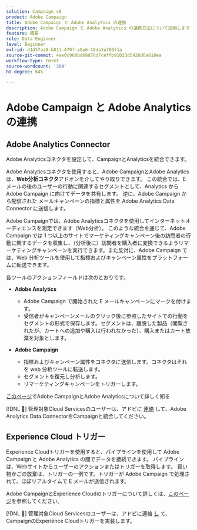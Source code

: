 ```yaml
---
solution: Campaign v8
product: Adobe Campaign
title: Adobe Campaign と Adobe Analytics の連携
description: Adobe Campaign と Adobe Analytics の連携方法について説明します
feature: 概要
role: Data Engineer
level: Beginner
exl-id: d1d57aa8-b811-470f-a8a6-18da3a700f1a
source-git-commit: 4ae0c968bd68d76d7ceffb91023d5426d6a810ea
workflow-type: tm+mt
source-wordcount: '364'
ht-degree: 64%

---
```


# Adobe Campaign と Adobe Analytics の連携


## Adobe Analytics Connector

Adobe Analyticsコネクタを設定して、CampaignとAnalyticsを統合できます。

Adobe Analyticsコネクタを使用すると、Adobe CampaignとAdobe Analyticsは、**Web分析コネクタ**&#x200B;アドオンを介してやり取りできます。 この統合では、E メールの後のユーザーの行動に関連するセグメントとして、Analytics から Adobe Campaign に向けてデータを共有します。 逆に、Adobe Campaign から配信された メールキャンペーンの指標と属性を Adobe Analytics Data Connector に送信します。

Adobe Campaignでは、Adobe Analyticsコネクタを使用してインターネットオーディエンスを測定できます（Web分析）。 このような統合を通じて、Adobe Campaign では 1 つ以上のサイトでマーケティングキャンペーン後の訪問者の行動に関するデータを収集し、（分析後に）訪問者を購入者に変換できるようリマーケティングキャンペーンを実行できます。また反対に、Adobe Campaign では、Web 分析ツールを使用して指標およびキャンペーン属性をプラットフォームに転送できます。

各ツールのアクションフィールドは次のとおりです。

* **Adobe Analytics**

   * Adobe Campaign で開始された E メールキャンペーンにマークを付けます。
   * 受信者がキャンペーンメールのクリック後に参照したサイトでの行動をセグメントの形式で保存します。セグメントは、離脱した製品（閲覧されたが、カートへの追加や購入は行われなかった）、購入またはカート放棄を対象とします。

* **Adobe Campaign**

   * 指標およびキャンペーン属性をコネクタに送信します。コネクタはそれを web 分析ツールに転送します。
   * セグメントを復元し分析します。
   * リマーケティングキャンペーンをトリガーします。

[このページ](https://experienceleague.adobe.com/docs/campaign-classic/using/getting-started/connectors/adobe-analytics-data-connector.html)でAdobe CampaignとAdobe Analyticsについて詳しく知る

[!DNL :speech_balloon:]  管理対象Cloud Servicesのユーザーは、アドビに [連絡](../start/campaign-faq.md#support) して、Adobe Analytics Data ConnectorをCampaignと統合してください。


## Experience Cloud トリガー

Experience Cloudトリガーを使用すると、パイプラインを使用して Adobe Campaign と Adobe Analytics の間でデータを接続できます。 パイプラインは、Webサイトからユーザーのアクションまたはトリガーを取得します。 買い物かごの放棄は、トリガーの一例です。トリガーが Adobe Campaign で処理されて、ほぼリアルタイムで E メールが送信されます。

Adobe CampaignとExperience Cloudのトリガーについて詳しくは、[このページ](https://experienceleague.adobe.com/docs/campaign-classic/using/integrating-with-adobe-experience-cloud/experience-triggers/about-triggers.html?lang=en)を参照してください。

[!DNL :speech_balloon:]  管理対象Cloud Servicesのユーザーは、アドビに連絡 [し](../start/campaign-faq.md#support) て、CampaignのExperience Cloudトリガーを実装します。
